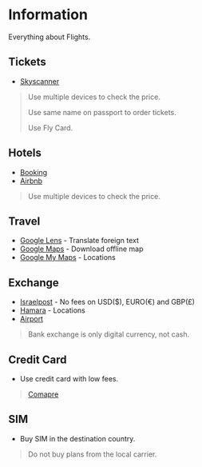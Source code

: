 # Information

Everything about Flights.

## Tickets

- [Skyscanner](https://www.skyscanner.co.il/)

> Use multiple devices to check the price.
>
> Use same name on passport to order tickets.
>
> Use Fly Card.

## Hotels

- [Booking](https://www.booking.com/)
- [Airbnb](https://www.airbnb.com/)

> Use multiple devices to check the price.

## Travel

- [Google Lens](https://play.google.com/store/apps/details?id=com.google.ar.lens) - Translate foreign text
- [Google Maps](https://play.google.com/store/apps/details?id=com.google.android.apps.maps) - Download offline map
- [Google My Maps](https://www.google.com/mymaps) - Locations

## Exchange

- [Israelpost](https://services.israelpost.co.il/postcurrency.nsf) - No fees on USD($), EURO(€) and GBP(£)
- [Hamara](https://www.hamara.co.il/currency-exchange-2/changes-index/) - Locations
- [Airport](https://www.bankhapoalim.co.il/he/foreign-currency/foreign-exchange-in-the-terminal)

> Bank exchange is only digital currency, not cash.

## Credit Card

- Use credit card with low fees.

> [Comapre](https://www.supermarker.themarker.com/CreditCards/CompareCreditCards.aspx)

## SIM

- Buy SIM in the destination country.

> Do not buy plans from the local carrier.
